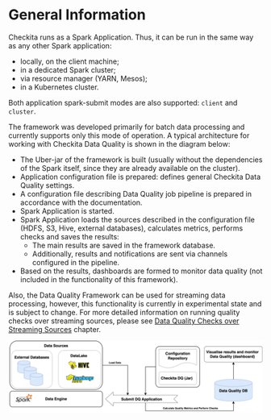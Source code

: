 # General Information

Checkita runs as a Spark Application. Thus, it can be run in the same way as any other Spark application:

* locally, on the client machine;
* in a dedicated Spark cluster;
* via resource manager (YARN, Mesos);
* in a Kubernetes cluster.

Both application spark-submit modes are also supported: `client` and `cluster`.

The framework was developed primarily for batch data processing and currently supports only
this mode of operation. A typical architecture for working with Checkita Data Quality is shown in the diagram below:

* The Uber-jar of the framework is built
  (usually without the dependencies of the Spark itself, since they are already available on the cluster).
* Application configuration file is prepared: defines general Checkita Data Quality settings.
* A configuration file describing Data Quality job pipeline is prepared in accordance with the documentation.
* Spark Application is started.
* Spark Application loads the sources described in the configuration file (HDFS, S3, Hive, external databases),
  calculates metrics, performs checks and saves the results:
  * The main results are saved in the framework database.
  * Additionally, results and notifications are sent via channels configured in the pipeline.
* Based on the results, dashboards are formed to monitor data quality
  (not included in the functionality of this framework).

Also, the Data Quality Framework can be used for streaming data processing,
however, this functionality is currently in experimental state and is subject to change. For more detailed
information on running quality checks over streaming sources, please see 
[Data Quality Checks over Streaming Sources](../02-general-information/05-StreamingMode.md) chapter. 

![image](../../diagrams/Architecture.png)